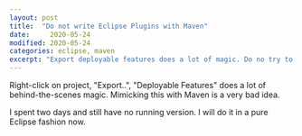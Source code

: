 ```yaml
---
layout: post
title:  "Do not write Eclipse Plugins with Maven"
date:     2020-05-24
modified: 2020-05-24
categories: eclipse, maven
excerpt: "Export deployable features does a lot of magic. Do no try to mimick this with Maven."
---
```


Right-click on project, "Export..", "Deployable Features" does a lot of behind-the-scenes magic. Mimicking this with Maven is a very
bad idea.

I spent two days and still have no running version. I will do it in a pure Eclipse fashion now.

